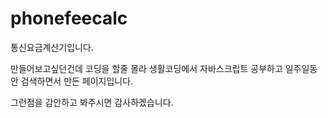 # phonefeecalc
통신요금계산기입니다.

만들어보고싶던건데 코딩을 할줄 몰라 생활코딩에서 자바스크립트 공부하고 일주일동안 검색하면서 만든 페이지입니다.

그런점을 감안하고 봐주시면 감사하겠습니다. 
